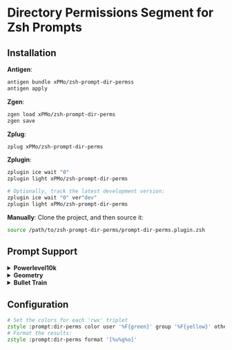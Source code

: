 # Directory Permissions Segment for Zsh Prompts


## Installation

**Antigen**:
```zsh
antigen bundle xPMo/zsh-prompt-dir-permss
antigen apply
```

**Zgen**:
```zsh
zgen load xPMo/zsh-prompt-dir-perms
zgen save
```


**Zplug**:
```zsh
zplug xPMo/zsh-prompt-dir-perms
```

**Zplugin**:
```zsh
zplugin ice wait "0"
zplugin light xPMo/zsh-prompt-dir-perms

# Optionally, track the latest development version:
zplugin ice wait "0" ver"dev"
zplugin light xPMo/zsh-prompt-dir-perms
```

**Manually**: Clone the project, and then source it:
```zsh
source /path/to/zsh-prompt-dir-perms/prompt-dir-perms.plugin.zsh
```


## Prompt Support

<details>
<summary><b> Powerlevel10k </b></summary>

<br/>

For [powerlevel10k](https://github.com/romkatv/powerlevel10k), add the following to your `.p10k.zsh`:

```zsh
typeset -g POWERLEVEL9K_LEFT_PROMPT_ELEMENTS=(
	... # segments you want before this segment
	dir_perms
	... # segments you want after this segment
)
function prompt_dir_perms () {
	local REPLY
	prompt_dir_perms::build
	p10k segment -t $REPLY
}
```
</details>

<details>
<summary><b> Geometry </b></summary>

<br/>

For [Geometry](https://github.com/geometry-zsh/geometry), add the following to your `.zshrc`:

```zsh
GEOMETRY_PROMPT=(
	... # segments you want before this segment
	prompt_dir_perms
	... # segments you want after this segment
)
function prompt_dir_perms () {
	local REPLY
	prompt_dir_perms::build
	print -P -n $REPLY
}
```
</details>

<details>
<summary><b> Bullet Train </b></summary>

<br/>

For [Bullet Train](https://github.com/caiogondim/bullet-train.zsh), add the following to your `.zshrc`:

```zsh
BULLETTRAIN_PROMPT_ORDER=(
	... # segments you want before this segment
	dir_perms
	... # segments you want after this segment
)
function prompt_dir_perms () {
	local REPLY
	prompt_dir_perms::build
	print -P -n $REPLY
}
```
</details>

## Configuration

```zsh
# Set the colors for each 'rwx' triplet
zstyle :prompt:dir-perms color user '%F{green}' group '%F{yellow}' other '%F{magenta}' default '%F{8}'
# Format the results:
zstyle :prompt:dir-perms format '[%u%g%o]'
```

